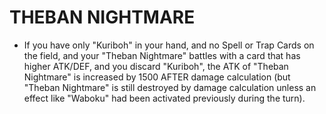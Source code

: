 
# THEBAN NIGHTMARE

*   If you have only "Kuriboh" in your hand, and no Spell or Trap Cards on the field, and your "Theban Nightmare" battles with a card that has higher ATK/DEF, and you discard "Kuriboh", the ATK of "Theban Nightmare" is increased by 1500 AFTER damage calculation (but "Theban Nightmare" is still destroyed by damage calculation unless an effect like "Waboku" had been activated previously during the turn).

  